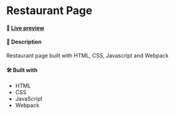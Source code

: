 # Restaurant Page

#### 🧪 [Live preview](https://priceless-shannon-0aff80.netlify.app/)

#### 📝 Description
Restaurant page built with HTML, CSS, Javascript and Webpack

#### 🛠️ Built with
 * HTML
 * CSS
 * JavaScript
 * Webpack

